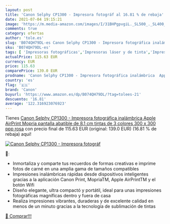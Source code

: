 ```yaml
---
layout: post
title: 'Canon Selphy CP1300 - Impresora fotográf al 16.81 % de rebaja'
date: 2021-07-04 19:15:21
image: 'https://m.media-amazon.com/images/I/31BHPgpvgiL._SL500_._SL400_.jpg'
comments: true
category: ofertas
author: 'tole.es'
slug: 'B074QH79DL-es Canon Selphy CP1300 - Impresora fotográfica inalámbrica...'
sku: 'B074QH79DL-es'
tags: [ 'Impresoras fotográficas','Impresoras láser y de tinta','Impresoras y accesorios','Informática','apple','canon', ]
actualPrice: 115.63 EUR
currency: EUR
price: 115.63
comparePrice: 139.0 EUR
prodname: 'Canon Selphy CP1300 - Impresora fotográfica inalámbrica  Apple AirPrint  Mopria  pantalla abatible de 8.1 cm  tintas de 3 colores  300 x 300 ppp  rosa'
country: 'es'
flag: '🇪🇸'
brand: 'Canon'
buyurl: 'https://www.amazon.es/dp/B074QH79DL/?tag=tolees-21'
descuento: '16.81'
average: '122.316923076923'
---
```


Tienes [Canon Selphy CP1300 - Impresora fotográfica inalámbrica  Apple AirPrint  Mopria  pantalla abatible de 8.1 cm  tintas de 3 colores  300 x 300 ppp  rosa](https://www.amazon.es/dp/B074QH79DL/?tag=tolees-21) con precio final de  115.63 EUR (original: 139.0 EUR) (16.81 %  de rebaja) aqui!

[![Canon Selphy CP1300 - Impresora fotográf](https://m.media-amazon.com/images/I/31BHPgpvgiL._SL500_._SL400_.jpg)](https://www.amazon.es/dp/B074QH79DL/?tag=tolees-21)

🔎:

- Inmortaliza y comparte tus recuerdos de formas creativas e imprime fotos de carné en una amplia gama de tamaños compatibles
- Impresiones inalámbricas rápidas desde dispositivos inteligentes gracias a la aplicación Canon Print, MopriaTM, Apple AirPrintTM y el botón Wifi
- Diseño elegante, ultra compactó y portátil, ideal para unas impresiones fotográficas magníficas dentro y fuera de casa
- Realiza impresiones vibrantes, duraderas y de excelente calidad en menos de un minuto gracias a la tecnología de sublimación de tintas

[🛒 Comprar!!!](https://www.amazon.es/dp/B074QH79DL/?tag=tolees-21)
